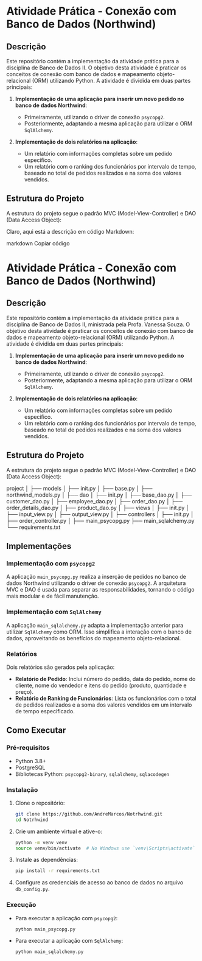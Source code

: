 # Atividade Prática - Conexão com Banco de Dados (Northwind)

## Descrição
Este repositório contém a implementação da atividade prática para a disciplina de Banco de Dados II. O objetivo desta atividade é praticar os conceitos de conexão com banco de dados e mapeamento objeto-relacional (ORM) utilizando Python. A atividade é dividida em duas partes principais:

1. **Implementação de uma aplicação para inserir um novo pedido no banco de dados Northwind**:
    - Primeiramente, utilizando o driver de conexão `psycopg2`.
    - Posteriormente, adaptando a mesma aplicação para utilizar o ORM `SqlAlchemy`.

2. **Implementação de dois relatórios na aplicação**:
    - Um relatório com informações completas sobre um pedido específico.
    - Um relatório com o ranking dos funcionários por intervalo de tempo, baseado no total de pedidos realizados e na soma dos valores vendidos.
  
## Estrutura do Projeto

A estrutura do projeto segue o padrão MVC (Model-View-Controller) e DAO (Data Access Object):


Claro, aqui está a descrição em código Markdown:

markdown
Copiar código
# Atividade Prática - Conexão com Banco de Dados (Northwind)

## Descrição

Este repositório contém a implementação da atividade prática para a disciplina de Banco de Dados II, ministrada pela Profa. Vanessa Souza. O objetivo desta atividade é praticar os conceitos de conexão com banco de dados e mapeamento objeto-relacional (ORM) utilizando Python. A atividade é dividida em duas partes principais:

1. **Implementação de uma aplicação para inserir um novo pedido no banco de dados Northwind**:
    - Primeiramente, utilizando o driver de conexão `psycopg2`.
    - Posteriormente, adaptando a mesma aplicação para utilizar o ORM `SqlAlchemy`.

2. **Implementação de dois relatórios na aplicação**:
    - Um relatório com informações completas sobre um pedido específico.
    - Um relatório com o ranking dos funcionários por intervalo de tempo, baseado no total de pedidos realizados e na soma dos valores vendidos.

## Estrutura do Projeto

A estrutura do projeto segue o padrão MVC (Model-View-Controller) e DAO (Data Access Object):

project
│
├── models
│ ├── init.py
│ ├── base.py
│ ├── northwind_models.py
│
├── dao
│ ├── init.py
│ ├── base_dao.py
│ ├── customer_dao.py
│ ├── employee_dao.py
│ ├── order_dao.py
│ ├── order_details_dao.py
│ ├── product_dao.py
│
├── views
│ ├── init.py
│ ├── input_view.py
│ ├── output_view.py
│
├── controllers
│ ├── init.py
│ ├── order_controller.py
│
├── main_psycopg.py
├── main_sqlalchemy.py
└── requirements.txt

## Implementações

### Implementação com `psycopg2`
A aplicação `main_psycopg.py` realiza a inserção de pedidos no banco de dados Northwind utilizando o driver de conexão `psycopg2`. A arquitetura MVC e DAO é usada para separar as responsabilidades, tornando o código mais modular e de fácil manutenção.

### Implementação com `SqlAlchemy`
A aplicação `main_sqlalchemy.py` adapta a implementação anterior para utilizar `SqlAlchemy` como ORM. Isso simplifica a interação com o banco de dados, aproveitando os benefícios do mapeamento objeto-relacional.

### Relatórios
Dois relatórios são gerados pela aplicação:
- **Relatório de Pedido**: Inclui número do pedido, data do pedido, nome do cliente, nome do vendedor e itens do pedido (produto, quantidade e preço).
- **Relatório de Ranking de Funcionários**: Lista os funcionários com o total de pedidos realizados e a soma dos valores vendidos em um intervalo de tempo especificado.

## Como Executar

### Pré-requisitos

- Python 3.8+
- PostgreSQL
- Bibliotecas Python: `psycopg2-binary`, `sqlalchemy`, `sqlacodegen`


### Instalação

1. Clone o repositório:
    ```bash
    git clone https://github.com/AndreMarcos/Notrhwind.git
    cd Notrhwind
    ```
2. Crie um ambiente virtual e ative-o:
    ```bash
    python -m venv venv
    source venv/bin/activate  # No Windows use `venv\Scripts\activate`
    ```
3. Instale as dependências:
    ```bash
    pip install -r requirements.txt
    ```
4. Configure as credenciais de acesso ao banco de dados no arquivo `db_config.py`.

### Execução

- Para executar a aplicação com `psycopg2`:
    ```bash
    python main_psycopg.py
    ```

- Para executar a aplicação com `SqlAlchemy`:
    ```bash
    python main_sqlalchemy.py
    ```


